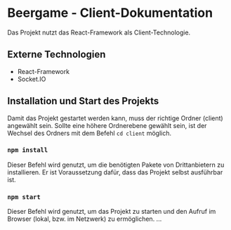 # Beergame - Client-Dokumentation

Das Projekt nutzt das React-Framework als Client-Technologie. 

## Externe Technologien
- React-Framework
- Socket.IO

## Installation und Start des Projekts
Damit das Projekt gestartet werden kann, muss der richtige Ordner (client) angewählt sein. Sollte eine höhere Ordnerebene gewählt sein, ist der Wechsel des Ordners mit dem Befehl `cd client` möglich. 

### `npm install`
Dieser Befehl wird genutzt, um die benötigten Pakete von Drittanbietern zu installieren. Er ist Voraussetzung dafür, dass das Projekt selbst ausführbar ist. 

### `npm start`
Dieser Befehl wird genutzt, um das Projekt zu starten und den Aufruf im Browser (lokal, bzw. im Netzwerk) zu ermöglichen.
...